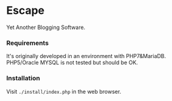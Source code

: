 # Escape
Yet Another Blogging Software.

### Requirements
It's originally developed in an environment with PHP7&MariaDB. PHP5/Oracle MYSQL is not tested but should be OK.

### Installation
Visit ```./install/index.php``` in the web browser.
